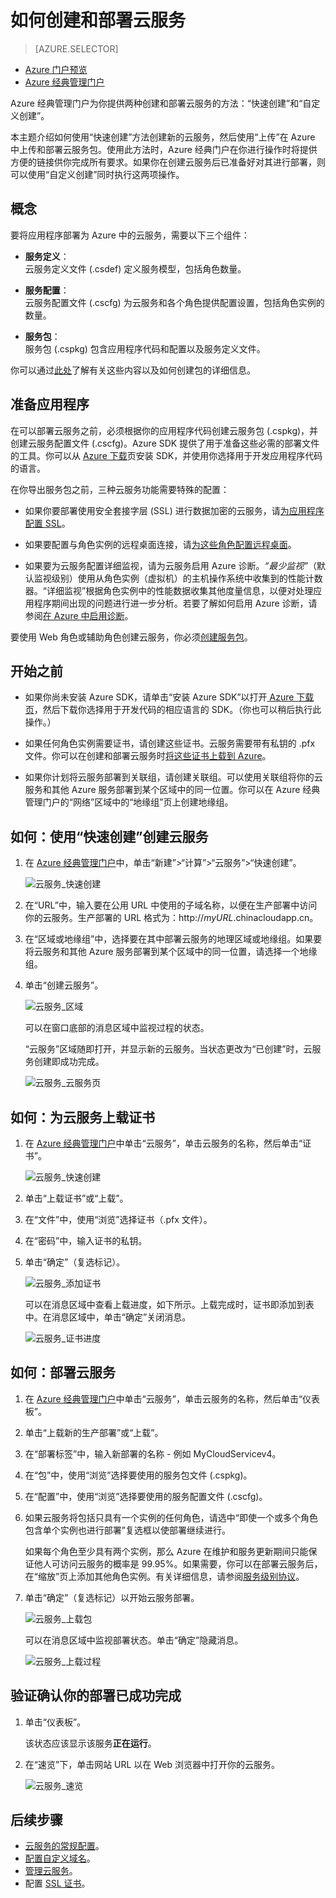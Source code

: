 <properties
	pageTitle="如何创建和部署云服务 | Azure"
	description="了解如何在 Azure 中使用“快速创建”方法创建和部署云服务。"
	services="cloud-services"
	documentationCenter=""
	authors="Thraka"
	manager="timlt"
	editor=""/>  


<tags
	ms.service="cloud-services"
	ms.workload="tbd"
	ms.tgt_pltfrm="na"
	ms.devlang="na"
	ms.topic="article"
	ms.date="09/06/2016"
	wacn.date="10/24/2016"
	ms.author="adegeo"/>  




# 如何创建和部署云服务

> [AZURE.SELECTOR]
- [Azure 门户预览](/documentation/articles/cloud-services-how-to-create-deploy-portal/)
- [Azure 经典管理门户](/documentation/articles/cloud-services-how-to-create-deploy/)

Azure 经典管理门户为你提供两种创建和部署云服务的方法：“快速创建”和“自定义创建”。

本主题介绍如何使用“快速创建”方法创建新的云服务，然后使用“上传”在 Azure 中上传和部署云服务包。使用此方法时，Azure 经典门户在你进行操作时将提供方便的链接供你完成所有要求。如果你在创建云服务后已准备好对其进行部署，则可以使用“自定义创建”同时执行这两项操作。

## 概念
要将应用程序部署为 Azure 中的云服务，需要以下三个组件：

- **服务定义**：  
  云服务定义文件 (.csdef) 定义服务模型，包括角色数量。

- **服务配置**：  
  云服务配置文件 (.cscfg) 为云服务和各个角色提供配置设置，包括角色实例的数量。

- **服务包**：  
  服务包 (.cspkg) 包含应用程序代码和配置以及服务定义文件。
  
你可以通过[此处](/documentation/articles/cloud-services-model-and-package/)了解有关这些内容以及如何创建包的详细信息。

## 准备应用程序
在可以部署云服务之前，必须根据你的应用程序代码创建云服务包 (.cspkg)，并创建云服务配置文件 (.cscfg)。Azure SDK 提供了用于准备这些必需的部署文件的工具。你可以从 [Azure 下载](/downloads)页安装 SDK，并使用你选择用于开发应用程序代码的语言。

在你导出服务包之前，三种云服务功能需要特殊的配置：

- 如果你要部署使用安全套接字层 (SSL) 进行数据加密的云服务，请[为应用程序配置 SSL](/documentation/articles/cloud-services-configure-ssl-certificate/#step-2-modify-the-service-definition-and-configuration-files)。

- 如果要配置与角色实例的远程桌面连接，请[为这些角色配置远程桌面](/documentation/articles/cloud-services-role-enable-remote-desktop/)。

- 如果要为云服务配置详细监视，请为云服务启用 Azure 诊断。*“最少监视”*（默认监视级别）使用从角色实例（虚拟机）的主机操作系统中收集到的性能计数器。“详细监视”根据角色实例中的性能数据收集其他度量信息，以便对处理应用程序期间出现的问题进行进一步分析。若要了解如何启用 Azure 诊断，请参阅[在 Azure 中启用诊断](/documentation/articles/cloud-services-dotnet-diagnostics/)。

要使用 Web 角色或辅助角色创建云服务，你必须[创建服务包](/documentation/articles/cloud-services-model-and-package/#cspkg)。

## 开始之前

- 如果你尚未安装 Azure SDK，请单击“安装 Azure SDK”以打开[ Azure 下载页](/downloads/)，然后下载你选择用于开发代码的相应语言的 SDK。（你也可以稍后执行此操作。）

- 如果任何角色实例需要证书，请创建这些证书。云服务需要带有私钥的 .pfx 文件。你可以在创建和部署云服务时[将这些证书上载到 Azure](/documentation/articles/cloud-services-configure-ssl-certificate/#step-3-upload-a-certificate)。

- 如果你计划将云服务部署到关联组，请创建关联组。可以使用关联组将你的云服务和其他 Azure 服务部署到某个区域中的同一位置。你可以在 Azure 经典管理门户的“网络”区域中的“地缘组”页上创建地缘组。


## 如何：使用“快速创建”创建云服务

1. 在 [Azure 经典管理门户](http://manage.windowsazure.cn)中，单击“新建”>“计算”>“云服务”>“快速创建”。

	![云服务\_快速创建](./media/cloud-services-how-to-create-deploy/CloudServices_QuickCreate.png)

2. 在“URL”中，输入要在公用 URL 中使用的子域名称，以便在生产部署中访问你的云服务。生产部署的 URL 格式为：http://*myURL*.chinacloudapp.cn。

3. 在“区域或地缘组”中，选择要在其中部署云服务的地理区域或地缘组。如果要将云服务和其他 Azure 服务部署到某个区域中的同一位置，请选择一个地缘组。

4. 单击“创建云服务”。

	![云服务\_区域](./media/cloud-services-how-to-create-deploy/CloudServices_Regionlist.png)

	可以在窗口底部的消息区域中监视过程的状态。

	“云服务”区域随即打开，并显示新的云服务。当状态更改为“已创建”时，云服务创建即成功完成。

	![云服务\_云服务页](./media/cloud-services-how-to-create-deploy/CloudServices_CloudServicesPage.png)


## <a name="how-to-upload-a-certificate-for-a-cloud-service"></a> 如何：为云服务上载证书

1. 在 [Azure 经典管理门户](http://manage.windowsazure.cn)中单击“云服务”，单击云服务的名称，然后单击“证书”。

	![云服务\_快速创建](./media/cloud-services-how-to-create-deploy/CloudServices_EmptyDashboard.png)


2. 单击“上载证书”或“上载”。

3. 在“文件”中，使用“浏览”选择证书（.pfx 文件）。

4. 在“密码”中，输入证书的私钥。

5. 单击“确定”（复选标记）。

	![云服务\_添加证书](./media/cloud-services-how-to-create-deploy/CloudServices_AddaCertificate.png)

	可以在消息区域中查看上载进度，如下所示。上载完成时，证书即添加到表中。在消息区域中，单击“确定”关闭消息。

	![云服务\_证书进度](./media/cloud-services-how-to-create-deploy/CloudServices_CertificateProgress.png)

## <a name="deploy"></a> 如何：部署云服务

1. 在 [Azure 经典管理门户](http://manage.windowsazure.cn)中单击“云服务”，单击云服务的名称，然后单击“仪表板”。

2. 单击“上载新的生产部署”或“上载”。

3. 在“部署标签”中，输入新部署的名称 - 例如 MyCloudServicev4。

3. 在“包”中，使用“浏览”选择要使用的服务包文件 (.cspkg)。

4. 在“配置”中，使用“浏览”选择要使用的服务配置文件 (.cscfg)。

5. 如果云服务将包括只具有一个实例的任何角色，请选中“即使一个或多个角色包含单个实例也进行部署”复选框以使部署继续进行。

    如果每个角色至少具有两个实例，那么 Azure 在维护和服务更新期间只能保证他人可访问云服务的概率是 99.95%。如果需要，你可以在部署云服务后，在“缩放”页上添加其他角色实例。有关详细信息，请参阅[服务级别协议](/support/legal/sla)。

6. 单击“确定”（复选标记）以开始云服务部署。

	![云服务\_上载包](./media/cloud-services-how-to-create-deploy/CloudServices_UploadaPackage.png)

	可以在消息区域中监视部署状态。单击“确定”隐藏消息。

	![云服务\_上载过程](./media/cloud-services-how-to-create-deploy/CloudServices_UploadProgress.png)

## 验证确认你的部署已成功完成

1. 单击“仪表板”。

	该状态应该显示该服务**正在运行**。

2. 在“速览”下，单击网站 URL 以在 Web 浏览器中打开你的云服务。

    ![云服务\_速览](./media/cloud-services-how-to-create-deploy/CloudServices_QuickGlance.png)


[TFSTutorialForCloudService]: http://go.microsoft.com/fwlink/?LinkID=251796
 
## 后续步骤

* [云服务的常规配置](/documentation/articles/cloud-services-how-to-configure/)。
* [配置自定义域名](/documentation/articles/cloud-services-custom-domain-name/)。
* [管理云服务](/documentation/articles/cloud-services-how-to-manage/)。
* 配置 [SSL 证书](/documentation/articles/cloud-services-configure-ssl-certificate/)。

<!---HONumber=Mooncake_0523_2016-->
